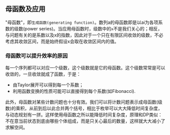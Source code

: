 ## 母函数及应用

"母函数"，即`生成函数(generating function)`。数列a的母函数即是以ai为各项系数的级数(power series)。当应用母函数时，级数中的`x`不是我们关心的；相反，与问题有关的是系数以及x的指数，因此对于一个只在有限区间收敛的级数，不必考虑其收敛区间，而是始终假设x会取在收敛区间内的值。

### 母函数可以提升效率的原因

每一个序列都可以对应一个级数，这个级数就是它的母函数。这个级数常常是可以收敛的，一旦收敛就成了函数，于是：

* 由Taylor展开可以得到每一个系数；
* 利用函数变换的性质可能可以直接得到每个系数(如Fibonacci).

此外，母函数对某些计数问题也十分有效。我们可以将计数问题表示成母函数(级数)的乘积，从前到后以此合并两个括号，相比于枚举可以大大降低时间复杂度，与动态规划有一拼。这样使用母函数之所以能降低时间复杂度，原理和DP类似：不在意当前状态到底由哪些个体组成，而是只关心最后的数量，这样就大大减小了求解空间。

